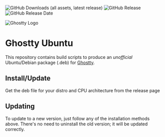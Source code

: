 
![GitHub Downloads (all assets, latest release)](https://img.shields.io/github/downloads/L1ghtn1ng/ghostty-ubuntu/latest/total)
![GitHub Release](https://img.shields.io/github/v/release/L1ghtn1ng/ghostty-ubuntu)
![GitHub Release Date](https://img.shields.io/github/release-date/L1ghtn1ng/ghostty-ubuntu)

![Ghostty Logo](ghostty-logo.png)

# Ghostty Ubuntu

This repository contains build scripts to produce an _unofficial_ Ubuntu/Debian
package (.deb) for [Ghostty](https://ghostty.org).



## Install/Update

Get the deb file for your distro and CPU architecture from the release page

## Updating

To update to a new version, just follow any of the installation methods above. There's no need to uninstall the old version; it will be updated correctly.


